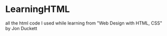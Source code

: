 # LearningHTML
all the html code I used while learning from "Web Design with HTML, CSS" by Jon Duckett
